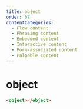 ```yaml
---
title: object
order: 67
contentCategories:
  - Flow content
  - Phrasing content
  - Embedded content
  - Interactive content
  - Form-associated content
  - Palpable content
---
```

# object

```html
<object></object>
```
